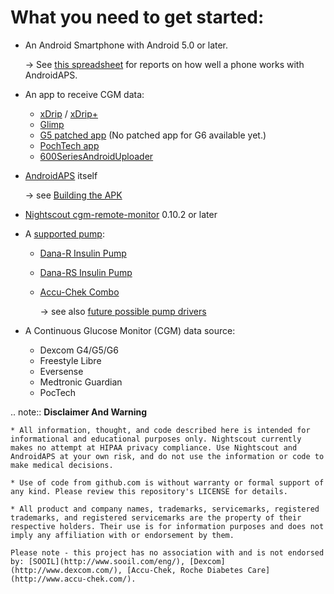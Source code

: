 What you need to get started:
======================================

* An Android Smartphone with Android 5.0 or later. 

   -> See [this spreadsheet](https://docs.google.com/spreadsheets/d/1gZAsN6f0gv6tkgy9EBsYl0BQNhna0RDqA9QGycAqCQc/edit?usp=sharing>) for reports on how well a phone works with AndroidAPS.
* An app to receive CGM data: 
  * [xDrip](http://stephenblackwasalreadytaken.github.io/xDrip/) / [xDrip+](https://jamorham.github.io/#xdrip-plus)
  * [Glimp](https://play.google.com/store/apps/details?id=it.ct.glicemia)
  * [G5 patched app](https://github.com/dexcomapp/dexcomapp>) (No patched app for G6 available yet.)
  * [PochTech app](https://play.google.com/store/apps/details?id=jp.co.unitec.concretemanagement&hl=gsw)
  * [600SeriesAndroidUploader](http://pazaan.github.io/600SeriesAndroidUploader/)
* [AndroidAPS](https://github.com/MilosKozak/AndroidAPS) itself

   -> see [Building the APK](../Installing-AndroidAPS/Building-APK.md)
* [Nightscout cgm-remote-monitor](http://www.nightscout.info/wiki/welcome/set-up-nightscout-using-heroku) 0.10.2 or later
* A [supported pump](../Getting-Started/Pump-Choices.md): 
  * [Dana-R Insulin Pump](../Configuration/DanaR-Insulin-Pump.md)
  * [Dana-RS Insulin Pump](../Configuration/DanaRS-Insulin-Pump.md)
  * [Accu-Chek Combo](../Configuration/Accu-Chek-Combo-Pump.md)
  
       -> see also [future possible pump drivers](https://androidaps.readthedocs.io/en/latest/EN/Getting-Started/Future-possible-Pump-Drivers.md)
* A Continuous Glucose Monitor (CGM) data source:
  * Dexcom G4/G5/G6
  * Freestyle Libre
  * Eversense
  * Medtronic Guardian
  * PocTech


.. note:: 
	**Disclaimer And Warning**

	* All information, thought, and code described here is intended for informational and educational purposes only. Nightscout currently makes no attempt at HIPAA privacy compliance. Use Nightscout and AndroidAPS at your own risk, and do not use the information or code to make medical decisions.

	* Use of code from github.com is without warranty or formal support of any kind. Please review this repository's LICENSE for details.

	* All product and company names, trademarks, servicemarks, registered trademarks, and registered servicemarks are the property of their respective holders. Their use is for information purposes and does not imply any affiliation with or endorsement by them.

	Please note - this project has no association with and is not endorsed by: [SOOIL](http://www.sooil.com/eng/), [Dexcom](http://www.dexcom.com/), [Accu-Chek, Roche Diabetes Care](http://www.accu-chek.com/).
